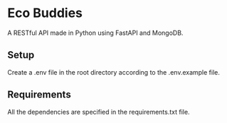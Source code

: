 # Eco Buddies

A RESTful API made in Python using FastAPI and MongoDB.

## Setup
Create a .env file in the root directory according to the .env.example file.

## Requirements
All the dependencies are specified in the requirements.txt file.